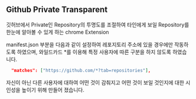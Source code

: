## Github Private Transparent

깃허브에서 Private인 Repository의 투명도를 조절하여 타인에게 보일 Repository를 한눈에 알아볼 수 있게 하는 chrome Extension

manifest.json 부분을 다음과 같이 설정하여 레포지토리 주소에 있을 경우에만 작동하도록 하였으며, 와일드카드 \*를 이용해 특정 사용자에 따른 구분을 하지 않도록 하였습니다.

```JSON
  "matches": ["https://github.com/*?tab=repositories"],
```

자신이 아닌 다른 사용자에 대하여 어떤 것이 감춰지고 어떤 것이 보일 것인지에 대한 시인성을 높이기 위해 만들어 졌습니다.
